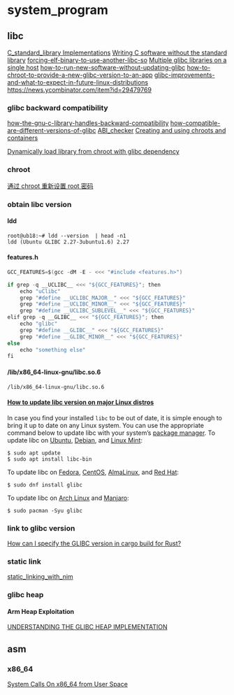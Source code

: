 
# system_program

## libc

[C_standard_library Implementations](https://en.wikipedia.org/wiki/C_standard_library#Implementations)
[Writing C software without the standard library](https://gist.github.com/tcoppex/443d1dd45f873d96260195d6431b0989)
[forcing-elf-binary-to-use-another-libc-so](https://stackoverflow.com/questions/38590573/forcing-elf-binary-to-use-another-libc-so)
[Multiple glibc libraries on a single host](https://stackoverflow.com/questions/847179/multiple-glibc-libraries-on-a-single-host)
[how-to-run-new-software-without-updating-glibc](https://unix.stackexchange.com/questions/62940/how-to-run-new-software-without-updating-glibc)
[how-to-chroot-to-provide-a-new-glibc-version-to-an-app](https://unix.stackexchange.com/questions/202966/how-to-chroot-to-provide-a-new-glibc-version-to-an-app)
[glibc-improvements-and-what-to-expect-in-future-linux-distributions](https://www.linaro.org/blog/glibc-improvements-and-what-to-expect-in-future-linux-distributions/)
https://news.ycombinator.com/item?id=29479769

### glibc backward compatibility

[how-the-gnu-c-library-handles-backward-compatibility](https://developers.redhat.com/blog/2019/08/01/how-the-gnu-c-library-handles-backward-compatibility)
[how-compatible-are-different-versions-of-glibc](https://stackoverflow.com/questions/11107263/how-compatible-are-different-versions-of-glibc)
[ABI_checker](https://sourceware.org/glibc/wiki/Testing/ABI_checker)
[Creating and using chroots and containers](https://docs.voidlinux.org/config/containers-and-vms/chroot.html#creating-and-using-chroots-and-containers)

[Dynamically load library from chroot with glibc dependency](https://stackoverflow.com/questions/49094718/dynamically-load-library-from-chroot-with-glibc-dependency)
### chroot

[通过 chroot 重新设置 root 密码](https://www.cnblogs.com/sparkdev/p/8556075.html)

### obtain libc version

#### ldd 

```
root@ub18:~# ldd --version  | head -n1
ldd (Ubuntu GLIBC 2.27-3ubuntu1.6) 2.27
```

#### features.h

```c
GCC_FEATURES=$(gcc -dM -E - <<< "#include <features.h>")

if grep -q __UCLIBC__ <<< "${GCC_FEATURES}"; then
    echo "uClibc"
    grep "#define __UCLIBC_MAJOR__" <<< "${GCC_FEATURES}"
    grep "#define __UCLIBC_MINOR__" <<< "${GCC_FEATURES}"
    grep "#define __UCLIBC_SUBLEVEL__" <<< "${GCC_FEATURES}"
elif grep -q __GLIBC__ <<< "${GCC_FEATURES}"; then
    echo "glibc"
    grep "#define __GLIBC__" <<< "${GCC_FEATURES}"
    grep "#define __GLIBC_MINOR__" <<< "${GCC_FEATURES}"
else
    echo "something else"
fi
```

#### /lib/x86_64-linux-gnu/libc.so.6

	/lib/x86_64-linux-gnu/libc.so.6


#### [How to update libc version on major Linux distros](https://linuxconfig.org/how-to-check-libc-library-version-on-debian-linux)

In case you find your installed `libc` to be out of date, it is simple enough to bring it up to date on any Linux system.
You can use the appropriate command below to update libc with your system’s [package manager](https://linuxconfig.org/comparison-of-major-linux-package-management-systems).
To update libc on [Ubuntu](https://linuxconfig.org/ubuntu-linux-download), [Debian](https://linuxconfig.org/debian-linux-download), and [Linux Mint](https://linuxconfig.org/linux-mint-download):

	$ sudo apt update
	$ sudo apt install libc-bin

To update libc on [Fedora](https://linuxconfig.org/fedora-linux-download), [CentOS](https://linuxconfig.org/centos-linux-download), [AlmaLinux](https://linuxconfig.org/almalinux-download), and [Red Hat](https://linuxconfig.org/red-hat-linux-download):

	$ sudo dnf install glibc

To update libc on [Arch Linux](https://linuxconfig.org/arch-linux-download) and [Manjaro](https://linuxconfig.org/manjaro-linux-download):
	
	$ sudo pacman -Syu glibc

### link to glibc version

[How can I specify the GLIBC version in cargo build for Rust?](https://stackoverflow.com/questions/57749127/how-can-i-specify-the-glibc-version-in-cargo-build-for-rust)
### static link

[static_linking_with_nim](https://www.reddit.com/r/programming/comments/2wk7q6/static_linking_with_nim/)

### glibc heap 

#### Arm Heap Exploitation

[UNDERSTANDING THE GLIBC HEAP IMPLEMENTATION](https://azeria-labs.com/heap-exploitation-part-1-understanding-the-glibc-heap-implementation/)


## asm

### x86_64

[System Calls On x86_64 from User Space](https://github.com/rishiba/doc_syscalls/blob/master/doc/05_calling_system_calls.rst)